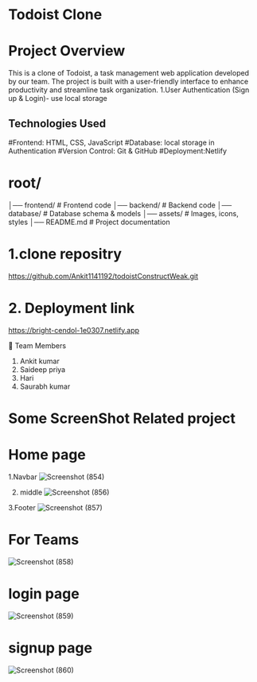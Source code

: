 # Todoist Clone
# Project Overview
This is a clone of Todoist, a task management web application developed by our team. The project is built with a user-friendly interface to enhance productivity and streamline task organization.
1.User Authentication (Sign up & Login)- use local storage
##  Technologies Used 
#Frontend: HTML, CSS, JavaScript
#Database: local storage in Authentication
#Version Control: Git & GitHub
#Deployment:Netlify

# root/
│── frontend/          # Frontend code
│── backend/           # Backend code
│── database/          # Database schema & models
│── assets/            # Images, icons, styles
│── README.md          # Project documentation

# 1.clone repositry 
https://github.com/Ankit1141192/todoistConstructWeak.git
# 2. Deployment link
https://bright-cendol-1e0307.netlify.app

👥 Team Members
 1. Ankit kumar
 2. Saideep priya
 3. Hari
 4. Saurabh kumar

# Some ScreenShot Related project
# Home page
1.Navbar
![Screenshot (854)](https://github.com/user-attachments/assets/76c05e33-4438-4a56-b90e-f97b58e69ec3)

2. middle
![Screenshot (856)](https://github.com/user-attachments/assets/445868f0-3f79-4068-8c2c-1c9d4d1c7f28)

3.Footer
![Screenshot (857)](https://github.com/user-attachments/assets/642c810a-4eb8-4377-84ed-1dd18934c626)

# For Teams
![Screenshot (858)](https://github.com/user-attachments/assets/dec831a4-3e3b-49dc-9f25-e5e420d3686a)

# login page
![Screenshot (859)](https://github.com/user-attachments/assets/39f10e3d-ed40-4c26-9c36-a13d65e2bfd3)

# signup page
![Screenshot (860)](https://github.com/user-attachments/assets/32ccbeec-bcfc-47dc-9abc-4047911f0619)
